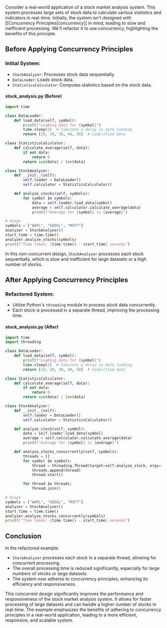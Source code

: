 
Consider a real-world application of a stock market analysis system. This system processes large sets of stock data to calculate various statistics and indicators in real-time. Initially, the system isn't designed with [[Concurrency Principles|concurrency]] in mind, leading to slow and inefficient processing. We'll refactor it to use concurrency, highlighting the benefits of this principle.

## Before Applying Concurrency Principles

### Initial System:

- `StockAnalyzer`: Processes stock data sequentially.
- `DataLoader`: Loads stock data.
- `StatisticsCalculator`: Computes statistics based on the stock data.

#### stock_analysis.py (Before)

```python
import time

class DataLoader:
    def load_data(self, symbol):
        print(f"Loading data for {symbol}")
        time.sleep(2)  # Simulate a delay in data loading
        return [10, 20, 30, 40, 50]  # Simplified data

class StatisticsCalculator:
    def calculate_average(self, data):
        if not data:
            return 0
        return sum(data) / len(data)

class StockAnalyzer:
    def __init__(self):
        self.loader = DataLoader()
        self.calculator = StatisticsCalculator()

    def analyze_stocks(self, symbols):
        for symbol in symbols:
            data = self.loader.load_data(symbol)
            average = self.calculator.calculate_average(data)
            print(f"Average for {symbol} is {average}")

# Usage
symbols = ["AAPL", "GOOGL", "MSFT"]
analyzer = StockAnalyzer()
start_time = time.time()
analyzer.analyze_stocks(symbols)
print(f"Time taken: {time.time() - start_time} seconds")
```

In this non-concurrent design, `StockAnalyzer` processes each stock sequentially, which is slow and inefficient for large datasets or a high number of stocks.

## After Applying Concurrency Principles

### Refactored System:

- Utilize Python's `threading` module to process stock data concurrently.
- Each stock is processed in a separate thread, improving the processing time.

#### stock_analysis.py (After)

```python
import time
import threading

class DataLoader:
    def load_data(self, symbol):
        print(f"Loading data for {symbol}")
        time.sleep(2)  # Simulate a delay in data loading
        return [10, 20, 30, 40, 50]  # Simplified data

class StatisticsCalculator:
    def calculate_average(self, data):
        if not data:
            return 0
        return sum(data) / len(data)

class StockAnalyzer:
    def __init__(self):
        self.loader = DataLoader()
        self.calculator = StatisticsCalculator()

    def analyze_stock(self, symbol):
        data = self.loader.load_data(symbol)
        average = self.calculator.calculate_average(data)
        print(f"Average for {symbol} is {average}")

    def analyze_stocks_concurrently(self, symbols):
        threads = []
        for symbol in symbols:
            thread = threading.Thread(target=self.analyze_stock, args=(symbol,))
            threads.append(thread)
            thread.start()

        for thread in threads:
            thread.join()

# Usage
symbols = ["AAPL", "GOOGL", "MSFT"]
analyzer = StockAnalyzer()
start_time = time.time()
analyzer.analyze_stocks_concurrently(symbols)
print(f"Time taken: {time.time() - start_time} seconds")
```

## Conclusion

In the refactored example:

- `StockAnalyzer` processes each stock in a separate thread, allowing for concurrent processing.
- The overall processing time is reduced significantly, especially for large numbers of stocks or large datasets.
- The system now adheres to concurrency principles, enhancing its efficiency and responsiveness.

This concurrent design significantly improves the performance and responsiveness of the stock market analysis system. It allows for faster processing of large datasets and can handle a higher number of stocks in real-time. The example emphasizes the benefits of adhering to concurrency principles in a real-world application, leading to a more efficient, responsive, and scalable system.